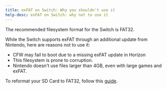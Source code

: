 ```yaml
---
title: exFAT on Switch: Why you shouldn't use it
help-desc: exFAT on Switch: why not to use it
---
```


The recommended filesystem format for the Switch is FAT32.

While the Switch supports exFAT through an additional update from Nintendo, here are reasons not to use it:

- CFW may fail to boot due to a missing exFAT update in Horizon
- This filesystem is prone to corruption.
- Nintendo doesn't use files larger than 4GB, even with large games and exFAT.

To reformat your SD Card to FAT32, follow this [guide](https://wiki.hacks.guide/wiki/Formatting_an_SD_card).
